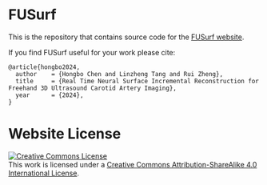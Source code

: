 # FUSurf

This is the repository that contains source code for the [FUSurf website]( https://zivmax.github.io/FUSurf-web-demo-0/).

If you find FUSurf useful for your work please cite:

```
@article{hongbo2024,
  author    = {Hongbo Chen and Linzheng Tang and Rui Zheng},
  title     = {Real Time Neural Surface Incremental Reconstruction for Freehand 3D Ultrasound Carotid Artery Imaging},
  year      = {2024},
}
```

# Website License

<a rel="license" href="http://creativecommons.org/licenses/by-sa/4.0/"><img alt="Creative Commons License" style="border-width:0" src="https://i.creativecommons.org/l/by-sa/4.0/88x31.png" /></a><br />This work is licensed under a <a rel="license" href="http://creativecommons.org/licenses/by-sa/4.0/">Creative Commons Attribution-ShareAlike 4.0 International License</a>.
